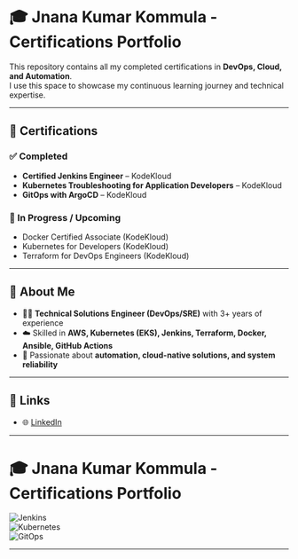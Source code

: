 # 🎓 Jnana Kumar Kommula - Certifications Portfolio  

This repository contains all my completed certifications in **DevOps, Cloud, and Automation**.  
I use this space to showcase my continuous learning journey and technical expertise.  

---

## 📂 Certifications  

### ✅ Completed  
- **Certified Jenkins Engineer** – KodeKloud  
- **Kubernetes Troubleshooting for Application Developers** – KodeKloud  
- **GitOps with ArgoCD** – KodeKloud  

### 🚀 In Progress / Upcoming  
- Docker Certified Associate (KodeKloud)  
- Kubernetes for Developers (KodeKloud)  
- Terraform for DevOps Engineers (KodeKloud)  

---

## 📌 About Me  
- 🧑‍💻 **Technical Solutions Engineer (DevOps/SRE)** with 3+ years of experience  
- ☁️ Skilled in **AWS, Kubernetes (EKS), Jenkins, Terraform, Docker, Ansible, GitHub Actions**  
- 🔎 Passionate about **automation, cloud-native solutions, and system reliability**  

---

## 🔗 Links  
- 🌐 [LinkedIn](linkedin.com/in/jnana-kumar-kommula-aa50551b0)  


---
# 🎓 Jnana Kumar Kommula - Certifications Portfolio  

![Jenkins](https://img.shields.io/badge/Jenkins-Certified-blue)  
![Kubernetes](https://img.shields.io/badge/Kubernetes-Troubleshooting-green)  
![GitOps](https://img.shields.io/badge/GitOps-ArgoCD-orange)  

---


